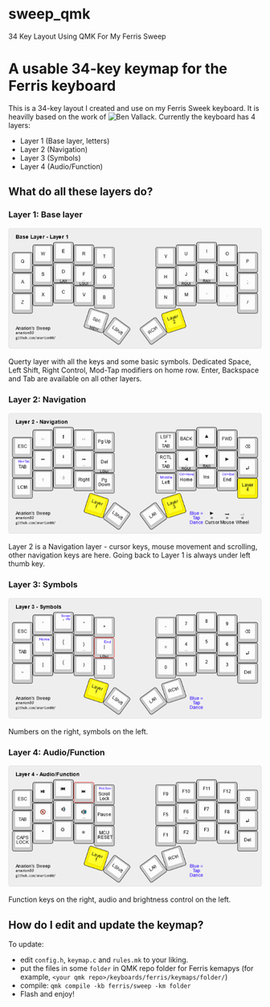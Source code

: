 # sweep_qmk
34 Key Layout Using QMK For My Ferris Sweep

A usable 34-key keymap for the Ferris keyboard
===============================================

This is a 34-key layout I created and use on my Ferris Sweek keyboard. It is heavilly based on the work of ![Ben Vallack](https://github.com/benvallack).
Currently the keyboard has 4 layers:
* Layer 1 (Base layer, letters)
* Layer 2 (Navigation)
* Layer 3 (Symbols)
* Layer 4 (Audio/Function)

What do all these layers do?
----------------------------

### Layer 1: Base layer

![Layer 1](pics/anarion's-sweep-base-layer.png)

Querty layer with all the keys and some basic symbols. Dedicated Space, Left Shift, Right Control, Mod-Tap modifiers on home row.
Enter, Backspace and Tab are available on all other layers.

### Layer 2: Navigation

![Layer 2](pics/anarion's-sweep-layer-2.png)

Layer 2 is a Navigation layer - cursor keys, mouse movement and scrolling, other navigation keys are here.
Going back to Layer 1 is always under left thumb key.

### Layer 3: Symbols

![Layer 3](pics/anarion's-sweep-layer-3.png)

Numbers on the right, symbols on the left.

### Layer 4: Audio/Function

![Layer 4](pics/anarion's-sweep-layer-4.png)

Function keys on the right, audio and brightness control on the left.

How do I edit and update the keymap?
------------------------------------

To update:
* edit `config.h`, `keymap.c` and `rules.mk` to your liking.
* put the files in some `folder` in QMK repo folder for Ferris kemapys (for example, `<your qmk repo>/keyboards/ferris/keymaps/folder/`)
* compile: `qmk compile -kb ferris/sweep -km folder`
* Flash and enjoy!
